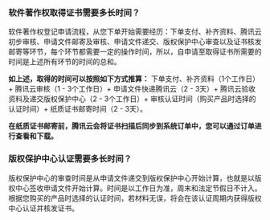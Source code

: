 ### 软件著作权取得证书需要多长时间？

软件著作权登记申请流程，从您下单开始需要经历：下单支付、补齐资料、腾讯云初步审核、申请文件邮寄及审核、申请文件递交、版权保护中心审查以及证书核发邮寄等环节，每个环节都需要一定的操作时间，所以，自申请至取得证书所需要的时间是上述所有环节的时间的总和。

**如上述，取得的时间可以按照如下方式推算：**
下单支付、补齐资料（1个工作日）+ 腾讯云审核（1 - 3个工作日）+ 申请文件快递腾讯云（2 - 3天）+ 腾讯云验收资料及递交版权保护中心（2 - 3个工作日）+ 审核认证时间（购买产品时选择的认证时间）+ 纸质证书邮寄时间（2 - 3天）。

**在纸质证书邮寄前，腾讯云会将证书扫描后同步到系统订单中，您可以通过订单进行查看和下载。**


### 版权保护中心认证需要多长时间？
版权保护中心的审查时间是从申请文件递交到版权保护中心开始计算，也就是以版权中心签收申请文件开始计算。时间是以工作日为准，周末和法定节假日不计入。根据您购买的产品时选择的认证时间，若材料无误，将会在该认证周期内获得版权中心认证并核发证书。
